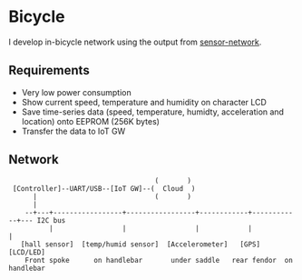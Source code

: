 # Bicycle

I develop in-bicycle network using the output from [sensor-network](https://github.com/araobp/sensor-network).

## Requirements

- Very low power consumption
- Show current speed, temperature and humidity on character LCD
- Save time-series data (speed, temperature, humidty, acceleration and location) onto EEPROM (256K bytes)
- Transfer the data to IoT GW

## Network

```
                                    (       )
 [Controller]--UART/USB--[IoT GW]--(  Cloud  )
      |                             (       )
      |                                                                                                
    --+---+-----------------+-----------------+------------+------------+--- I2C bus
          |                 |                 |            |            |
   [hall sensor]  [temp/humid sensor]  [Accelerometer]   [GPS]      [LCD/LED]
    Front spoke      on handlebar       under saddle   rear fendor  on handlebar
```
